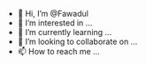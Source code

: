 - 👋 Hi, I’m @Fawadul
- 👀 I’m interested in ...
- 🌱 I’m currently learning ...
- 💞️ I’m looking to collaborate on ...
- 📫 How to reach me ...

<!---
Fawadul/Fawadul is a ✨ special ✨ repository because its `README.md` (this file) appears on your GitHub profile.
You can click the Preview link to take a look at your changes.
--->
